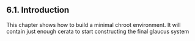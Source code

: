 ## 6.1. Introduction
This chapter shows how to build a minimal chroot environment. It will contain
just enough cerata to start constructing the final glaucus system
